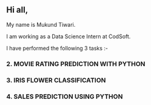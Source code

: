 ## Hi all, 
My name is Mukund Tiwari. 

I am working as a Data Science Intern at CodSoft.

I have performed the following 3 tasks :-

### 2. MOVIE RATING PREDICTION WITH PYTHON

### 3. IRIS FLOWER CLASSIFICATION

### 4. SALES PREDICTION USING PYTHON
